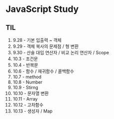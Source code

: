 # JavaScript Study

## TIL
1. 9.28 - 기본 입출력 ~ 객체
2. 9.29 - 객체 복사의 문제점 / 형 변환
3. 9.30 - 산술 대입 연산자 / 비교 논리 연산자 / Scope
4. 10.3 - 조건문
5. 10.4 - 반복문
6. 10.6 - 함수 / 재귀함수 / 콜백함수
7. 10.7 - method
8. 10.8 - Number
9. 10.9 - Stirng
10. 10.10 - 문자열 변환
11. 10.11 - Array
12. 10.12 - 고차함수
13. 10.13 - 생성자 / Map
